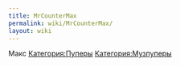 ```yaml
---
title: MrCounterMax
permalink: wiki/MrCounterMax/
layout: wiki
---
```


Макс [Категория:Пуперы](Категория:Пуперы "wikilink")
[Категория:Музпуперы](Категория:Музпуперы "wikilink")
